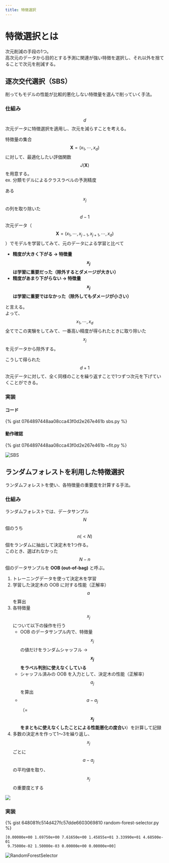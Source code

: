 ```yaml
---
title: 特徴選択
---
```


# 特徴選択とは

次元削減の手段の1つ。  
高次元のデータから目的とする予測に関連が強い特徴を選択し、それ以外を捨てることで次元を削減する。

## 逐次交代選択（SBS）

削ってもモデルの性能が比較的悪化しない特徴量を選んで削っていく手法。

### 仕組み

$$d$$ 次元データに特徴選択を適用し、次元を減らすことを考える。  

特徴量の集合 $$\boldsymbol{X} = (x_1, \cdots, x_d)$$ に対して、最適化したい評価関数 $$J(\boldsymbol{X})$$ を用意する。  
ex. 分類モデルによるクラスラベルの予測精度

ある $$x_j$$ の列を取り除いた $$d-1$$ 次元データ（$$\boldsymbol{X} = (x_1, \cdots, x_{j-1}, x_{j+1}, \cdots, x_d)$$）でモデルを学習してみて、元のデータによる学習と比べて
- **精度が大きく下がる → 特徴量 $$x_j$$ は学習に重要だった（除外するとダメージが大きい）**
- **精度があまり下がらない → 特徴量 $$x_j$$ は学習に重要ではなかった（除外してもダメージが小さい）**

と言える。  
よって、$$x_1, \cdots, x_d$$ 全てでこの実験をしてみて、一番高い精度が得られたときに取り除いた $$x_j$$ を元データから除外する。

こうして得られた $$d+1$$ 次元データに対して、全く同様のことを繰り返すことで1つずつ次元を下げていくことができる。


### 実装

#### コード

{% gist 0764897448aa08cca43f0d2e267e461b sbs.py %}

#### 動作確認

{% gist 0764897448aa08cca43f0d2e267e461b ~fit.py %}

![SBS](https://user-images.githubusercontent.com/13412823/80298222-03c87f80-87c5-11ea-9c46-b6b02e49207e.png)


## ランダムフォレストを利用した特徴選択

ランダムフォレストを使い、各特徴量の重要度を計算する手法。

### 仕組み

ランダムフォレストでは、データサンプル $$N$$ 個のうち $$n(<N)$$ 個をランダムに抽出して決定木を1つ作る。  
このとき、選ばれなかった $$N-n$$ 個のデータサンプルを **OOB (out-of-bag)** と呼ぶ。

1. トレーニングデータを使って決定木を学習
2. 学習した決定木の OOB に対する性能（正解率）$$a$$ を算出
3. 各特徴量 $$x_j$$ について以下の操作を行う
    - OOB のデータサンプル内で、特徴量 $$x_j$$ の値だけをランダムシャッフル → **$$x_j$$ をラベル判別に使えなくしている**
    - シャッフル済みの OOB を入力として、決定木の性能（正解率）$$a_j$$ を算出
    - $$a-a_j$$（= **$$x_j$$ をまともに使えなくしたことによる性能悪化の度合い**）を計算して記録
4. 多数の決定木を作って1〜3を繰り返し、$$x_j$$ ごとに $$a-a_j$$ の平均値を取り、$$x_j$$ の重要度とする

![](https://user-images.githubusercontent.com/13412823/80300494-4d6e9580-87d8-11ea-895b-46b6159b9bf4.png)

### 実装

{% gist 648081fc514d427fc57dde6603069810 random-forest-selector.py %}

```
[0.00000e+00 1.69750e+00 7.61650e+00 1.45855e+01 3.33990e+01 4.68500e-01
 9.75000e-02 1.50000e-03 0.00000e+00 0.00000e+00]
```

![RandomForestSelector](https://user-images.githubusercontent.com/13412823/80303319-75ff8b00-87ea-11ea-9adb-4b70a95888e9.png)
